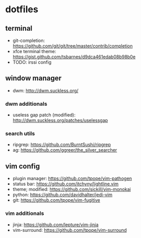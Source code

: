 # dotfiles
## terminal

* git-completion: https://github.com/git/git/tree/master/contrib/completion
* xfce terminal theme: https://gist.github.com/tsbarnes/d9dca461edab08b98b0e
* TODO: irssi config

## window manager
* dwm: http://dwm.suckless.org/

### dwm additionals
* useless gap patch (modified): http://dwm.suckless.org/patches/uselessgap

### search utils
* ripgrep: https://github.com/BurntSushi/ripgrep
* ag: https://github.com/ggreer/the_silver_searcher

## vim config
* plugin manager: https://github.com/tpope/vim-pathogen
* status bar: https://github.com/itchyny/lightline.vim
* theme; modified: https://github.com/sickill/vim-monokai
* python: https://github.com/davidhalter/jedi-vim
* git: https://github.com/tpope/vim-fugitive

### vim additionals
* jinja: https://github.com/lepture/vim-jinja
* vim-surround: https://github.com/tpope/vim-surround
